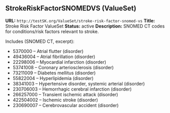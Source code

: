 

## StrokeRiskFactorSNOMEDVS (ValueSet)

**URL:** `http://testSK.org/ValueSet/stroke-risk-factor-snomed-vs`
**Title:** Stroke Risk Factor ValueSet
**Status:** active
**Description:** SNOMED CT codes for conditions/risk factors relevant to stroke.

Includes (SNOMED CT, excerpt):
- 5370000 – Atrial flutter (disorder)
- 49436004 – Atrial fibrillation (disorder)
- 22298006 – Myocardial infarction (disorder)
- 53741008 – Coronary arteriosclerosis (disorder)
- 73211009 – Diabetes mellitus (disorder)
- 55822004 – Hyperlipidemia (disorder)
- 38341003 – Hypertensive disorder, systemic arterial (disorder)
- 230706003 – Hemorrhagic cerebral infarction (disorder)
- 266257000 – Transient ischemic attack (disorder)
- 422504002 – Ischemic stroke (disorder)
- 230690007 – Cerebrovascular accident (disorder)